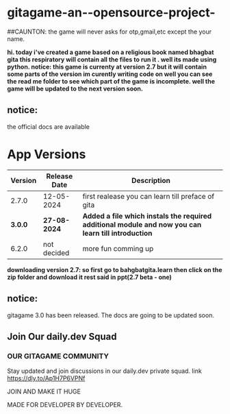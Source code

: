 # gitagame-an--opensource-project-
##CAUNTON:
the game will never asks for otp,gmail,etc 
except the your name.

**hi.
today i've created a game based on a religious book named bhagbat gita this respiratory will contain all the files to run it .
well its made using python.
notice:
this game is currenty at version 2.7 but it will contain some parts of the version im curently writing code on well you can see the read me folder 
to see which part of the game is incomplete.
well the game will be updated to the next version soon.**
## notice:
the official docs are available 
# App Versions

| Version | Release Date | Description |
|---------|--------------|-------------|
| 2.7.0   | 12-05-2024   | first realease you can learn till preface of gita |
| **3.0.0**   | **27-08-2024**   | **Added a file which instals the required additional module and now you can learn till introduction**|
| 6.2.0   | not decided  |more fun comming up|


**downloading version 2.7:
so first go to bahgbatgita.learn then click
on the zip folder and download it 
rest said in ppt(2.7 beta - one)**

## notice:
gitagame 3.0 has been released. 
The docs are going to be updated soon.

## Join Our daily.dev Squad
### OUR GITAGAME COMMUNITY
Stay updated and join discussions in our daily.dev private squad.
link https://dly.to/Ap1H7P6VPNf

JOIN AND MAKE IT HUGE

MADE FOR DEVELOPER BY DEVELOPER.
